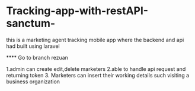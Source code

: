 # Tracking-app-with-restAPI-sanctum-
this is a marketing agent tracking mobile app where the backend and api had built using laravel 

**** Go to branch rezuan

1.admin can create edit,delete marketers
2.able to handle api request and returning token
3. Marketers can insert their working details such visiting a business organization 
